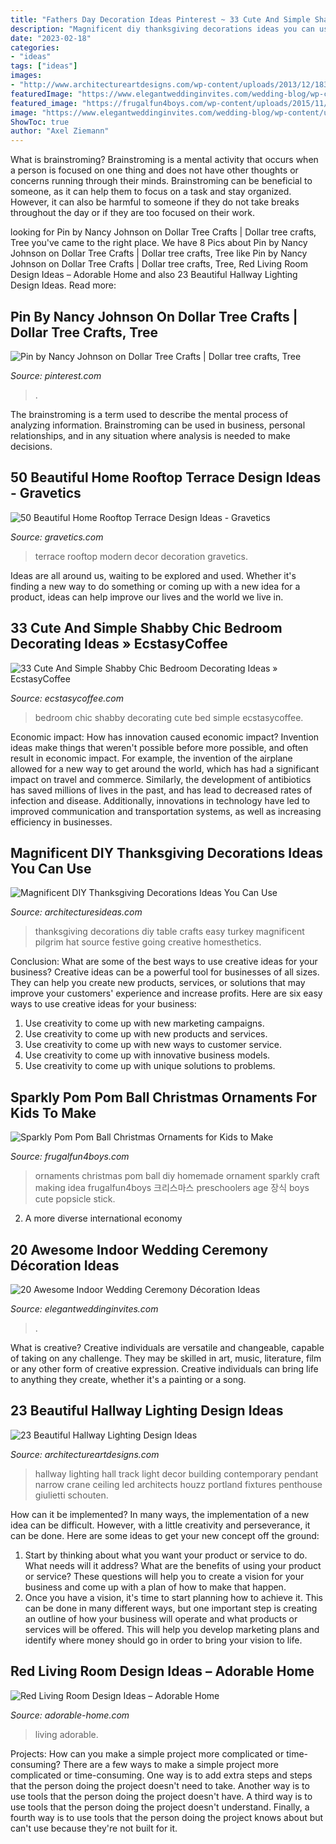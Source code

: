```yaml
---
title: "Fathers Day Decoration Ideas Pinterest ~ 33 Cute And Simple Shabby Chic Bedroom Decorating Ideas » Ecstasycoffee"
description: "Magnificent diy thanksgiving decorations ideas you can use"
date: "2023-02-18"
categories:
- "ideas"
tags: ["ideas"]
images:
- "http://www.architectureartdesigns.com/wp-content/uploads/2013/12/1837.jpg"
featuredImage: "https://www.elegantweddinginvites.com/wedding-blog/wp-content/uploads/2015/12/stylish-indoor-wedding-ceremony-decor-ideas-with-lights-.jpg"
featured_image: "https://frugalfun4boys.com/wp-content/uploads/2015/11/pom-pom-ornament-7-Edited.jpg"
image: "https://www.elegantweddinginvites.com/wedding-blog/wp-content/uploads/2015/12/stylish-indoor-wedding-ceremony-decor-ideas-with-lights-.jpg"
ShowToc: true
author: "Axel Ziemann"
---
```



What is brainstroming?
Brainstroming is a mental activity that occurs when a person is focused on one thing and does not have other thoughts or concerns running through their minds. Brainstroming can be beneficial to someone, as it can help them to focus on a task and stay organized. However, it can also be harmful to someone if they do not take breaks throughout the day or if they are too focused on their work.

	

		
looking for Pin by Nancy Johnson on Dollar Tree Crafts | Dollar tree crafts, Tree you've came to the right place. We have 8 Pics about Pin by Nancy Johnson on Dollar Tree Crafts | Dollar tree crafts, Tree like Pin by Nancy Johnson on Dollar Tree Crafts | Dollar tree crafts, Tree, Red Living Room Design Ideas – Adorable Home and also 23 Beautiful Hallway Lighting Design Ideas. Read more:
		
    
## Pin By Nancy Johnson On Dollar Tree Crafts | Dollar Tree Crafts, Tree

<img loading=lazy src="https://i.pinimg.com/736x/62/6e/d2/626ed234bf48e1bbb4f11e40f194a24b.jpg" onerror="this.onerror=null;this.src='https://tse4.mm.bing.net/th?id=OIP.XkXJow3YpfYwGnESZjijBQHaJ9&amp;pid=15.1';" alt="Pin by Nancy Johnson on Dollar Tree Crafts | Dollar tree crafts, Tree">

_Source: pinterest.com_

>. 

	

The brainstroming is a term used to describe the mental process of analyzing information. Brainstroming can be used in business, personal relationships, and in any situation where analysis is needed to make decisions.

    
## 50 Beautiful Home Rooftop Terrace Design Ideas - Gravetics

<img loading=lazy src="https://www.gravetics.com/wp-content/uploads/2016/12/Decorating-ideas-for-innovative-design-modern-terrace.jpg" onerror="this.onerror=null;this.src='https://tse2.mm.bing.net/th?id=OIP.RnuK7uVdNfwSiwTP6L0oOgHaLJ&amp;pid=15.1';" alt="50 Beautiful Home Rooftop Terrace Design Ideas - Gravetics">

_Source: gravetics.com_

>terrace rooftop modern decor decoration gravetics. 

	

Ideas are all around us, waiting to be explored and used. Whether it's finding a new way to do something or coming up with a new idea for a product, ideas can help improve our lives and the world we live in.

    
## 33 Cute And Simple Shabby Chic Bedroom Decorating Ideas » EcstasyCoffee

<img loading=lazy src="https://i0.wp.com/www.ecstasycoffee.com/wp-content/uploads/2016/08/Shabby-Chic-Bedroom-With-Vintage-Iron-Bed-And-Floral-Beddings.jpg?resize=600%2C900" onerror="this.onerror=null;this.src='https://tse1.mm.bing.net/th?id=OIP.h46cEys-Cx0N5jMDYvcD9wHaLH&amp;pid=15.1';" alt="33 Cute And Simple Shabby Chic Bedroom Decorating Ideas » EcstasyCoffee">

_Source: ecstasycoffee.com_

>bedroom chic shabby decorating cute bed simple ecstasycoffee. 

	

Economic impact: How has innovation caused economic impact?
Invention ideas make things that weren't possible before more possible, and often result in economic impact. For example, the invention of the airplane allowed for a new way to get around the world, which has had a significant impact on travel and commerce. Similarly, the development of antibiotics has saved millions of lives in the past, and has lead to decreased rates of infection and disease. Additionally, innovations in technology have led to improved communication and transportation systems, as well as increasing efficiency in businesses.

    
## Magnificent DIY Thanksgiving Decorations Ideas You Can Use

<img loading=lazy src="http://architecturesideas.com/wp-content/uploads/2017/10/DIY-Thanksgiving-Decorations-4.jpg" onerror="this.onerror=null;this.src='https://tse2.mm.bing.net/th?id=OIP.Qf5IEE8C7JjyX8Y6y2MKZAHaFy&amp;pid=15.1';" alt="Magnificent DIY Thanksgiving Decorations Ideas You Can Use">

_Source: architecturesideas.com_

>thanksgiving decorations diy table crafts easy turkey magnificent pilgrim hat source festive going creative homesthetics. 

	

Conclusion: What are some of the best ways to use creative ideas for your business?
Creative ideas can be a powerful tool for businesses of all sizes. They can help you create new products, services, or solutions that may improve your customers' experience and increase profits. Here are six easy ways to use creative ideas for your business: 
1. Use creativity to come up with new marketing campaigns.
2. Use creativity to come up with new products and services.
3. Use creativity to come up with new ways to customer service.
4. Use creativity to come up with innovative business models.
5. Use creativity to come up with unique solutions to problems.

    
## Sparkly Pom Pom Ball Christmas Ornaments For Kids To Make

<img loading=lazy src="https://frugalfun4boys.com/wp-content/uploads/2015/11/pom-pom-ornament-7-Edited.jpg" onerror="this.onerror=null;this.src='https://tse3.mm.bing.net/th?id=OIP.PYiRLzNB1szaw73cCohbUQHaLH&amp;pid=15.1';" alt="Sparkly Pom Pom Ball Christmas Ornaments for Kids to Make">

_Source: frugalfun4boys.com_

>ornaments christmas pom ball diy homemade ornament sparkly craft making idea frugalfun4boys 크리스마스 preschoolers age 장식 boys cute popsicle stick. 

	

2. A more diverse international economy 

    
## 20 Awesome Indoor Wedding Ceremony Décoration Ideas

<img loading=lazy src="https://www.elegantweddinginvites.com/wedding-blog/wp-content/uploads/2015/12/stylish-indoor-wedding-ceremony-decor-ideas-with-lights-.jpg" onerror="this.onerror=null;this.src='https://tse1.mm.bing.net/th?id=OIP.Sztx7D3MUhtW80X5JRoH_wHaLH&amp;pid=15.1';" alt="20 Awesome Indoor Wedding Ceremony Décoration Ideas">

_Source: elegantweddinginvites.com_

>. 

	

What is creative?
Creative individuals are versatile and changeable, capable of taking on any challenge. They may be skilled in art, music, literature, film or any other form of creative expression. Creative individuals can bring life to anything they create, whether it's a painting or a song.

    
## 23 Beautiful Hallway Lighting Design Ideas

<img loading=lazy src="http://www.architectureartdesigns.com/wp-content/uploads/2013/12/1837.jpg" onerror="this.onerror=null;this.src='https://tse3.mm.bing.net/th?id=OIP.WJqbEptuMYa5GNWuRo0N1wHaLV&amp;pid=15.1';" alt="23 Beautiful Hallway Lighting Design Ideas">

_Source: architectureartdesigns.com_

>hallway lighting hall track light decor building contemporary pendant narrow crane ceiling led architects houzz portland fixtures penthouse giulietti schouten. 

	

How can it be implemented?
In many ways, the implementation of a new idea can be difficult. However, with a little creativity and perseverance, it can be done. Here are some ideas to get your new concept off the ground: 
1. Start by thinking about what you want your product or service to do. What needs will it address? What are the benefits of using your product or service? These questions will help you to create a vision for your business and come up with a plan of how to make that happen. 
2. Once you have a vision, it's time to start planning how to achieve it. This can be done in many different ways, but one important step is creating an outline of how your business will operate and what products or services will be offered. This will help you develop marketing plans and identify where money should go in order to bring your vision to life.

    
## Red Living Room Design Ideas – Adorable Home

<img loading=lazy src="https://adorable-home.com/wp-content/gallery/red-living-room-design-ideas/red-living-room-design-ideas-12.jpg" onerror="this.onerror=null;this.src='https://tse3.mm.bing.net/th?id=OIP.vuUFpUsg1a1YP0nbUBBe5wHaJ3&amp;pid=15.1';" alt="Red Living Room Design Ideas – Adorable Home">

_Source: adorable-home.com_

>living adorable. 

	

Projects: How can you make a simple project more complicated or time-consuming?
There are a few ways to make a simple project more complicated or time-consuming. One way is to add extra steps and steps that the person doing the project doesn't need to take. Another way is to use tools that the person doing the project doesn't have. A third way is to use tools that the person doing the project doesn't understand. Finally, a fourth way is to use tools that the person doing the project knows about but can't use because they're not built for it.

